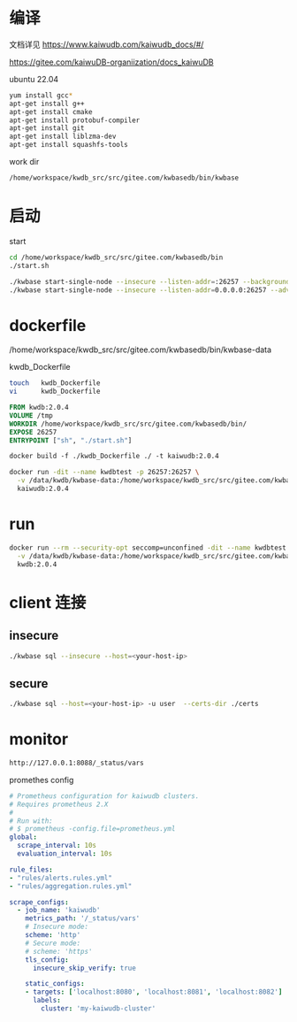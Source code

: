 # 编译

文档详见 https://www.kaiwudb.com/kaiwudb_docs/#/

https://gitee.com/kaiwuDB-organiization/docs_kaiwuDB

ubuntu 22.04

```sh
yum install gcc*
apt-get install g++
apt-get install cmake
apt-get install protobuf-compiler
apt-get install git
apt-get install liblzma-dev
apt-get install squashfs-tools 
```

work dir

```sh
/home/workspace/kwdb_src/src/gitee.com/kwbasedb/bin/kwbase
```

# 启动

start

```sh
cd /home/workspace/kwdb_src/src/gitee.com/kwbasedb/bin
./start.sh
```



```sh
./kwbase start-single-node --insecure --listen-addr=:26257 --background
./kwbase start-single-node --insecure --listen-addr=0.0.0.0:26257 --advertise-addr=127.0.0.1:26257 --http-addr=0.0.0.0:8088
```

# dockerfile

/home/workspace/kwdb_src/src/gitee.com/kwbasedb/bin/kwbase-data



kwdb_Dockerfile

````sh
touch 	kwdb_Dockerfile
vi		kwdb_Dockerfile
````



```dockerfile
FROM kwdb:2.0.4
VOLUME /tmp
WORKDIR /home/workspace/kwdb_src/src/gitee.com/kwbasedb/bin/
EXPOSE 26257
ENTRYPOINT ["sh", "./start.sh"]
```



```dockerfile
docker build -f ./kwdb_Dockerfile ./ -t kaiwudb:2.0.4
```





```sh
docker run -dit --name kwdbtest -p 26257:26257 \
  -v /data/kwdb/kwbase-data:/home/workspace/kwdb_src/src/gitee.com/kwbasedb/bin/kwbase-data \
  kaiwudb:2.0.4
```

# run

```sh
docker run --rm --security-opt seccomp=unconfined -dit --name kwdbtest -p 26257:26257 -p 8088:8088 \
  -v /data/kwdb/kwbase-data:/home/workspace/kwdb_src/src/gitee.com/kwbasedb/bin/kwbase-data \
  kwdb:2.0.4
```

# client 连接

## insecure

```sh
./kwbase sql --insecure --host=<your-host-ip>
```

## secure

```sh
./kwbase sql --host=<your-host-ip> -u user  --certs-dir ./certs
```



# monitor

```sh
http://127.0.0.1:8088/_status/vars
```

promethes config

```yml
# Prometheus configuration for kaiwudb clusters.
# Requires prometheus 2.X
#
# Run with:
# $ prometheus -config.file=prometheus.yml
global:
  scrape_interval: 10s
  evaluation_interval: 10s

rule_files:
- "rules/alerts.rules.yml"
- "rules/aggregation.rules.yml"

scrape_configs:
  - job_name: 'kaiwudb'
    metrics_path: '/_status/vars'
    # Insecure mode:
    scheme: 'http'
    # Secure mode:
    # scheme: 'https'
    tls_config:
      insecure_skip_verify: true

    static_configs:
    - targets: ['localhost:8080', 'localhost:8081', 'localhost:8082']
      labels:
        cluster: 'my-kaiwudb-cluster'
```

